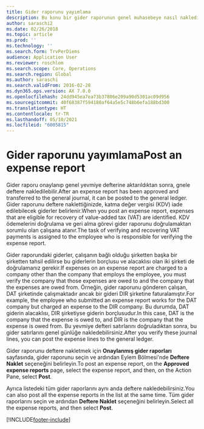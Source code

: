 ```yaml
---
title: Gider raporunu yayımlama
description: Bu konu bir gider raporunun genel muhasebeye nasıl nakledileceği açıklanmaktadır.
author: saraschi2
ms.date: 02/26/2018
ms.topic: article
ms.prod: ''
ms.technology: ''
ms.search.form: TrvPerDiems
audience: Application User
ms.reviewer: roschlom
ms.search.scope: Core, Operations
ms.search.region: Global
ms.author: saraschi
ms.search.validFrom: 2016-02-28
ms.dyn365.ops.version: AX 7.0.0
ms.openlocfilehash: 24dd945ea7ea73b37806e209a90d5301ac09d956
ms.sourcegitcommit: 40f68387f594180af64a5e5c748b6efa188bd300
ms.translationtype: HT
ms.contentlocale: tr-TR
ms.lasthandoff: 05/10/2021
ms.locfileid: "6005815"
---
```

# <a name="post-an-expense-report"></a><span data-ttu-id="e088d-103">Gider raporunu yayımlama</span><span class="sxs-lookup"><span data-stu-id="e088d-103">Post an expense report</span></span>

<span data-ttu-id="e088d-104">Gider raporu onaylanıp genel yevmiye defterine aktarıldıktan sonra, gnele deftere nakledilebilir.</span><span class="sxs-lookup"><span data-stu-id="e088d-104">After an expense report has been approved and transferred to the general journal, it can be posted to the general ledger.</span></span> <span data-ttu-id="e088d-105">Gider raporunu deftere naklettiğinizde, katma değer vergisi (KDV) iade edilebilecek giderler belirlenir.</span><span class="sxs-lookup"><span data-stu-id="e088d-105">When you post an expense report, expenses that are eligible for recovery of value-added tax (VAT) are identified.</span></span> <span data-ttu-id="e088d-106">KDV ödemelerini doğrulama ve geri alma görevi gider raporunu doğrulamaktan sorumlu olan çalışana atanır.</span><span class="sxs-lookup"><span data-stu-id="e088d-106">The task of verifying and recovering VAT payments is assigned to the employee who is responsible for verifying the expense report.</span></span>

<span data-ttu-id="e088d-107">Gider raporundaki giderler, çalışanın bağlı olduğu şirketten başka bir şirketten tahsil edilirse bu giderlerin borçlusu ve alacaklısı olan iki şirketi de doğrulamanız gerekir.</span><span class="sxs-lookup"><span data-stu-id="e088d-107">If expenses on an expense report are charged to a company other than the company that employs the employee, you must verify the company that those expenses are owed to and the company that the expenses are owed from.</span></span> <span data-ttu-id="e088d-108">Örneğin, gider raporunu gönderen çalışan, DAT şirketinde çalışmaktadır ancak bir gideri DIR şirketine faturalamıştır.</span><span class="sxs-lookup"><span data-stu-id="e088d-108">For example, the employee who submitted an expense report works for the DAT company but charged an expense to the DIR company.</span></span> <span data-ttu-id="e088d-109">Bu durumda, DAT giderin alacaklısı, DIR şirketiyse giderin borçlusudur.</span><span class="sxs-lookup"><span data-stu-id="e088d-109">In this case, DAT is the company that the expense is owed to, and DIR is the company that the expense is owed from.</span></span> <span data-ttu-id="e088d-110">Bu yevmiye defteri satırlarını doğruladıktan sonra, bu gider satırlarını genel günlüğe nakledebilirsiniz.</span><span class="sxs-lookup"><span data-stu-id="e088d-110">After you verify these journal lines, you can post the expense lines to the general ledger.</span></span>

<span data-ttu-id="e088d-111">Gider raporunu deftere nakletmek için **Onaylanmış gider raporları** sayfasında, gider raporunu seçin ve ardından Eylem Bölmesi'nde **Deftere Naklet** seçeneğini belirleyin.</span><span class="sxs-lookup"><span data-stu-id="e088d-111">To post an expense report, on the **Approved expense reports** page, select the expense report, and then, on the Action Pane, select **Post**.</span></span>

<span data-ttu-id="e088d-112">Ayrıca listedeki tüm gider raporlarını aynı anda deftere nakledebilirsiniz.</span><span class="sxs-lookup"><span data-stu-id="e088d-112">You can also post all the expense reports in the list at the same time.</span></span> <span data-ttu-id="e088d-113">Tüm gider raporlarını seçin ve ardından **Deftere Naklet** seçeneğini belirleyin.</span><span class="sxs-lookup"><span data-stu-id="e088d-113">Select all the expense reports, and then select **Post**.</span></span>


[!INCLUDE[footer-include](../includes/footer-banner.md)]